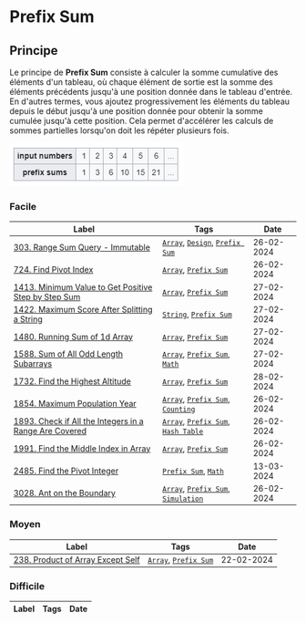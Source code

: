 # Prefix Sum

## Principe

Le principe de **Prefix Sum** consiste à calculer la somme cumulative des éléments d'un tableau, où chaque élément de sortie est la somme des éléments précédents jusqu'à une position donnée dans le tableau d'entrée. En d'autres termes, vous ajoutez progressivement les éléments du tableau depuis le début jusqu'à une position donnée pour obtenir la somme cumulée jusqu'à cette position. Cela permet d'accélérer les calculs de sommes partielles lorsqu'on doit les répéter plusieurs fois.

<img src="../imgs/skills/prefix_sum-1.png"/>

### Facile

| Label                                                                                                                                             | Tags                                                                                    | Date       |
| ------------------------------------------------------------------------------------------------------------------------------------------------- | --------------------------------------------------------------------------------------- | ---------- |
| [303. Range Sum Query - Immutable](../Probleme/0303.%20Range%20Sum%20Query%20-%20Immutable/)                                                      | [`Array`](./array.md), [`Design`](./design.md), [`Prefix Sum`](./prefix_sum.md)         | 26-02-2024 |
| [724. Find Pivot Index](../Probleme/0724.%20Find%20Pivot%20Index/)                                                                                | [`Array`](./array.md), [`Prefix Sum`](./prefix_sum.md)                                  | 26-02-2024 |
| [1413. Minimum Value to Get Positive Step by Step Sum](../Probleme/1413.%20Minimum%20Value%20to%20Get%20Positive%20Step%20by%20Step%20Sum/)       | [`Array`](./array.md), [`Prefix Sum`](./prefix_sum.md)                                  | 27-02-2024 |
| [1422. Maximum Score After Splitting a String](../Probleme/1422.%20Maximum%20Score%20After%20Splitting%20a%20String/)                             | [`String`](./string.md), [`Prefix Sum`](./prefix_sum.md)                                | 27-02-2024 |
| [1480. Running Sum of 1d Array](../Probleme/1480.%20Running%20Sum%20of%201d%20Array/)                                                             | [`Array`](./array.md), [`Prefix Sum`](./prefix_sum.md)                                  | 27-02-2024 |
| [1588. Sum of All Odd Length Subarrays](../Probleme/1588.%20Sum%20of%20All%20Odd%20Length%20Subarrays/)                                           | [`Array`](./array.md), [`Prefix Sum`](./prefix_sum.md), [`Math`](./math.md)             | 27-02-2024 |
| [1732. Find the Highest Altitude](../Probleme/1732.%20Find%20the%20Highest%20Altitude/)                                                           | [`Array`](./array.md), [`Prefix Sum`](./prefix_sum.md)                                  | 28-02-2024 |
| [1854. Maximum Population Year](../Probleme/1854.%20Maximum%20Population%20Year/)                                                                 | [`Array`](./array.md), [`Prefix Sum`](./prefix_sum.md), [`Counting`](./counting.md)     | 26-02-2024 |
| [1893. Check if All the Integers in a Range Are Covered](../Probleme/1893.%20Check%20if%20All%20the%20Integers%20in%20a%20Range%20Are%20Covered/) | [`Array`](./array.md), [`Prefix Sum`](./prefix_sum.md), [`Hash Table`](./hash_table.md) | 26-02-2024 |
| [1991. Find the Middle Index in Array](../Probleme/1991.%20Find%20the%20Middle%20Index%20in%20Array/)                                             | [`Array`](./array.md), [`Prefix Sum`](./prefix_sum.md)                                  | 26-02-2024 |
| [2485. Find the Pivot Integer](../Probleme/2485.%20Find%20the%20Pivot%20Integer/)                                                                 | [`Prefix Sum`](./prefix_sum.md), [`Math`](./math.md)                                    | 13-03-2024 |
| [3028. Ant on the Boundary](../Probleme/3028.%20Ant%20on%20the%20Boundary/)                                                                       | [`Array`](./array.md), [`Prefix Sum`](./prefix_sum.md), [`Simulation`](./simulation.md) | 26-02-2024 |

### Moyen

| Label                                                                                          | Tags                                                   | Date       |
| ---------------------------------------------------------------------------------------------- | ------------------------------------------------------ | ---------- |
| [238. Product of Array Except Self](../Probleme/0238.%20Product%20of%20Array%20Except%20Self/) | [`Array`](./array.md), [`Prefix Sum`](./prefix_sum.md) | 22-02-2024 |

### Difficile

| Label | Tags | Date |
| ----- | ---- | ---- |
